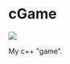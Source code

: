 # cGame

![](https://img.shields.io/tokei/lines/github/Matlosh/cGame?label=Total%20lines&logo=stackoverflow)

My c++ "game".
